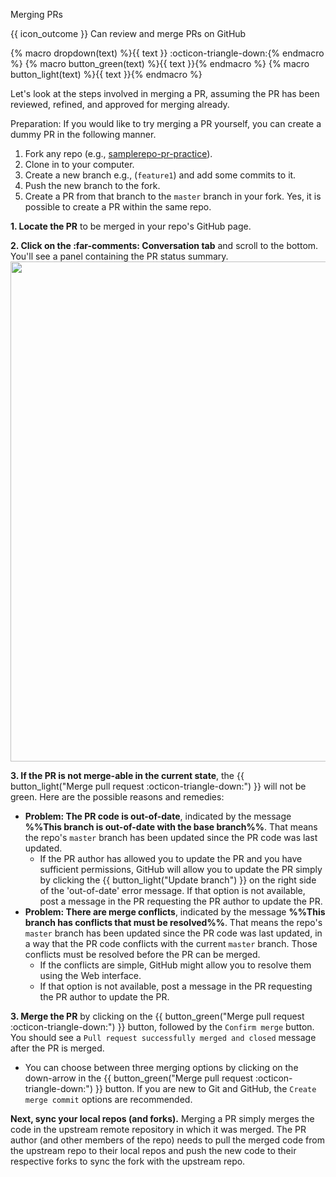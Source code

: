 <span id="title">Merging PRs</span>

<span id="prereqs"></span>

<span id="outcomes">{{ icon_outcome }} Can review and merge PRs on GitHub</span>

{% macro dropdown(text) %}<span class="btn btn-light border">{{ text }} :octicon-triangle-down:</span>{% endmacro %}
{% macro button_green(text) %}<span class="btn btn-success pl-1 pr-1 pb-0 pt-0">{{ text }}</span>{% endmacro %}
{% macro button_light(text) %}<span class="btn btn-light pl-1 pr-1 pb-0 pt-0 border">{{ text }}</span>{% endmacro %}

<div id="body">

Let's look at the steps involved in merging a PR, assuming the PR has been reviewed, refined, and approved for merging already.

Preparation: If you would like to try merging a PR yourself, you can create a dummy PR in the following manner.
1. Fork any repo (e.g., [samplerepo-pr-practice](https://github.com/se-edu/samplerepo-pr-practice)).
1. Clone in to your computer.
1. Create a new branch e.g., (`feature1`) and add some commits to it.
1. Push the new branch to the fork.
1. Create a PR from that branch to the `master` branch in your fork. Yes, it is possible to create a PR within the same repo.

**1. Locate the PR** to be merged in your repo's GitHub page.

**2. Click on the <span class="tab">:far-comments: Conversation</span> tab** and scroll to the bottom. You'll see a panel containing the PR status summary.<br>
<img src="{{baseUrl}}/gitAndGithub/managePRs/images/mergePr.png" width="800" />

**3. If the PR is not merge-able in the current state**, the {{ button_light("Merge pull request :octicon-triangle-down:") }} will not be green. Here are the possible reasons and remedies:

* **Problem: The PR code is out-of-date**, indicated by the message **%%This branch is out-of-date with the base branch%%**. That means the repo's `master` branch has been updated since the PR code was last updated.
  * If the PR author has allowed you to update the PR and you have sufficient permissions, GitHub will allow you to update the PR simply by clicking the {{ button_light("Update branch") }} on the right side of the 'out-of-date' error message.
    If that option is not available, post a message in the PR requesting the PR author to update the PR.
* **Problem: There are merge conflicts**, indicated by the message **%%This branch has conflicts that must be resolved%%**. That means the repo's `master` branch has been updated since the PR code was last updated, in a way that the PR code conflicts with the current `master` branch. Those <trigger trigger="click" for="modal:managePRs-mergeConflics">conflicts must be resolved</trigger>  before the PR can be merged.
  * If the conflicts are simple, GitHub might allow you to resolve them using the Web interface.
  * If that option is not available, post a message in the PR requesting the PR author to update the PR.

<modal large header="Tools → Git & GitHub → Merge Conflicts" id="modal:managePRs-mergeConflics">
  <include src="../mergeConflicts/unit-inElsewhere-asFlat.md" boilerplate/>
</modal>

**3. Merge the PR** by clicking on the {{ button_green("Merge pull request :octicon-triangle-down:") }} button, followed by the `Confirm merge` button. You should see a `Pull request successfully merged and closed` message after the PR is merged.<br>

* You can choose between three merging options by clicking on the down-arrow in the {{ button_green("Merge pull request :octicon-triangle-down:") }} button. If you are new to Git and GitHub, the `Create merge commit` options are recommended.

**Next, sync your local repos (and forks).** Merging a PR simply merges the code in the upstream remote repository in which it was merged. The PR author (and other members of the repo) needs to pull the merged code from the upstream repo to their local repos and push the new code to their respective forks to sync the fork with the upstream repo.

</div>

<div id="extras">
</div>